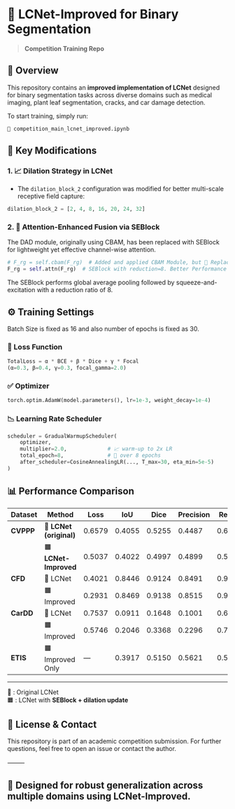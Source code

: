 # 🔬 LCNet-Improved for Binary Segmentation

> **Competition Training Repo**  


## 🚀 Overview

This repository contains an **improved implementation of LCNet** designed for binary segmentation tasks across diverse domains such as medical imaging, plant leaf segmentation, cracks, and car damage detection.

To start training, simply run:

```python
📁 competition_main_lcnet_improved.ipynb
```
## 🔧 Key Modifications

### 1. 📈 Dilation Strategy in LCNet

- The `dilation_block_2` configuration was modified for better multi-scale receptive field capture:

```python
dilation_block_2 = [2, 4, 8, 16, 20, 24, 32]
```

### 2. 🧠 Attention-Enhanced Fusion via SEBlock

The DAD module, originally using CBAM, has been replaced with SEBlock for lightweight yet effective channel-wise attention.

```python
# F_rg = self.cbam(F_rg)  # Added and applied CBAM Module, but 🔄 Replaced with:
F_rg = self.attn(F_rg)  # SEBlock with reduction=8. Better Performance
```
The SEBlock performs global average pooling followed by squeeze-and-excitation with a reduction ratio of 8.


## ⚙️ Training Settings
Batch Size is fixed as 16 and also number of epochs is fixed as 30.

### 🧪 Loss Function

```python
TotalLoss = α * BCE + β * Dice + γ * Focal
(α=0.3, β=0.4, γ=0.3, focal_gamma=2.0)
```

### ✅ Optimizer

```python
torch.optim.AdamW(model.parameters(), lr=1e-3, weight_decay=1e-4)
```

### 📉 Learning Rate Scheduler
```python
scheduler = GradualWarmupScheduler(
    optimizer,
    multiplier=2.0,             # 📈 warm-up to 2x LR
    total_epoch=8,              # 🔁 over 8 epochs
    after_scheduler=CosineAnnealingLR(..., T_max=30, eta_min=5e-5)
)
```

## 📊 Performance Comparison

| Dataset | Method            | Loss   | IoU   | Dice  | Precision | Recall  |
|---------|-------------------|--------|-------|-------|-----------|---------|
| **CVPPP** | 🔷 **LCNet (original)** | 0.6579 | 0.4055 | 0.5255 | 0.4487    | 0.6873  |
|         | 🟧 **LCNet-Improved**     | 0.5037 | 0.4022 | 0.4997 | 0.4899    | 0.5673  |
| **CFD**   | 🔷 LCNet               | 0.4021 | 0.8446 | 0.9124 | 0.8491    | 0.9939  |
|         | 🟧 Improved            | 0.2931 | 0.8469 | 0.9138 | 0.8515    | 0.9940  |
| **CarDD** | 🔷 LCNet               | 0.7537 | 0.0911 | 0.1648 | 0.1001    | 0.6003  |
|         | 🟧 Improved            | 0.5746 | 0.2046 | 0.3368 | 0.2296    | 0.7251  |
| **ETIS**  | 🟧 Improved Only       | —      | 0.3917 | 0.5150 | 0.5621    | 0.5751  |

---

🔷 : Original LCNet  
🟧 : LCNet with **SEBlock + dilation update**




## 🧾 License & Contact

This repository is part of an academic competition submission.
For further questions, feel free to open an issue or contact the author.

⸻

## 🎯 Designed for robust generalization across multiple domains using LCNet-Improved.

